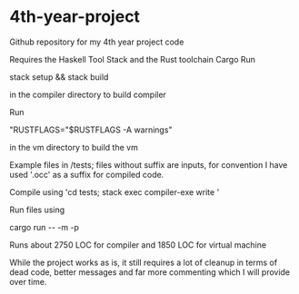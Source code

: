 # 4th-year-project
Github repository for my 4th year project code

Requires the Haskell Tool Stack and the Rust toolchain Cargo
Run 

stack setup && stack build 

in the compiler directory to build compiler

Run 

"RUSTFLAGS="$RUSTFLAGS -A warnings"

in the vm directory to build the vm

Example files in /tests; files without suffix are inputs, for convention I have used '.occ' as a suffix for compiled code.

Compile using 'cd tests; stack exec compiler-exe write <input-file> <output-file>'

Run files using

cargo run -- -m <memory-size> -p <input-file>

Runs about 2750 LOC for compiler and 1850 LOC for virtual machine

While the project works as is, it still requires a lot of cleanup in terms of dead code, better messages and far more commenting which I will provide over time.
